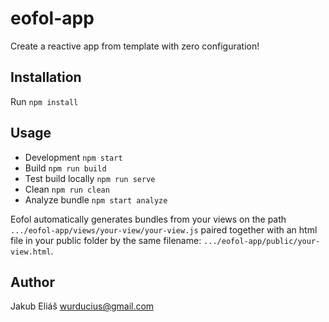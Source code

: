 # eofol-app

Create a reactive app from template with zero configuration!

## Installation

Run `npm install`

## Usage

- Development `npm start`
- Build `npm run build`
- Test build locally `npm run serve`
- Clean `npm run clean`
- Analyze bundle `npm start analyze`

Eofol automatically generates bundles from your views on the path `.../eofol-app/views/your-view/your-view.js` paired together with an html file in your public folder by the same filename: `.../eofol-app/public/your-view.html`.

## Author

Jakub Eliáš wurducius@gmail.com
